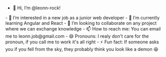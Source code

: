 - 👋 Hi, I’m @leonn-rock!
<!--- -  Click on the following link to see my page: prototipo ---!>
- 👀 I’m interested in a new job as a junior web developer
- 🌱 I’m currently learning Angular and React
- 💞️ I’m looking to collaborate on any project where we can exchange knowledge
- 📫 How to reach me: You can email me to leonn.job@gmail.com
- 😄 Pronouns: I realy don't care for the pronoun, if you call me to work it's all right
- ⚡ Fun fact: If someone asks you if you fell from the sky, they probably think you look like a demon 😆

<!---
leonn-rock/leonn-rock is a ✨ special ✨ repository because its `README.md` (this file) appears on your GitHub profile.
You can click the Preview link to take a look at your changes.
--->
